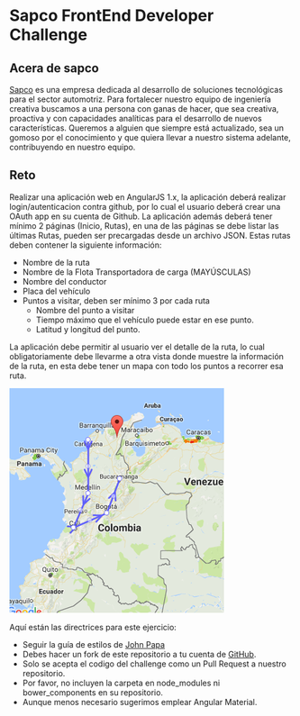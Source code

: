 # Sapco FrontEnd Developer Challenge

## Acera de sapco

[Sapco](http://www.sapco.co/) es una empresa dedicada al desarrollo de soluciones tecnológicas para el sector automotriz. Para fortalecer nuestro equipo de ingeniería creativa buscamos a una persona con ganas de hacer, que sea creativa, proactiva y con capacidades analíticas para el desarrollo de nuevos características. Queremos a alguien que siempre está actualizado, sea un gomoso por el conocimiento y que quiera llevar a nuestro sistema adelante, contribuyendo en nuestro equipo.

## Reto

Realizar una aplicación web en AngularJS 1.x, la aplicación deberá realizar login/autenticacion contra github, por lo cual el usuario deberá crear una OAuth app en su cuenta de Github. La aplicación además deberá tener mínimo 2 páginas (Inicio, Rutas), en una de las páginas se debe listar las últimas Rutas, pueden ser precargadas desde un archivo JSON. Estas rutas deben contener la siguiente información:

- Nombre de la ruta
- Nombre de la Flota Transportadora de carga (MAYÚSCULAS)
- Nombre del conductor
- Placa del vehículo
- Puntos a visitar, deben ser mínimo 3 por cada ruta
  - Nombre del punto a visitar
  - Tiempo máximo que el vehículo puede estar en ese punto.
  - Latitud y longitud del punto.

La aplicación debe permitir al usuario ver el detalle de la ruta, lo cual obligatoriamente debe llevarme a otra vista donde muestre la información de la ruta, en esta debe tener un mapa con todo los puntos a recorrer esa ruta.

![Google Maps](mapa.png?raw=true "Optional Title")

Aquí están las directrices para este ejercicio:

* Seguir la guía de estilos de [John Papa](https://github.com/johnpapa/angular-styleguide/tree/master/a1)
* Debes hacer un fork de este repositorio a tu cuenta de [GitHub](https://github.com/).
* Solo se acepta el codigo del challenge como un Pull Request a nuestro repositorio.
* Por favor, no incluyen la carpeta en node_modules ni bower_components en su repositorio.
* Aunque menos necesario sugerimos emplear Angular Material.
